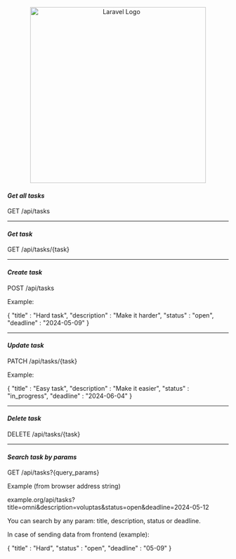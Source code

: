 <p align="center"><a href="https://laravel.com" target="_blank"><img src="https://raw.githubusercontent.com/laravel/art/master/logo-lockup/5%20SVG/2%20CMYK/1%20Full%20Color/laravel-logolockup-cmyk-red.svg" width="400" alt="Laravel Logo"></a></p>

#### *Get all tasks*
GET /api/tasks
<hr>

#### *Get task*
GET /api/tasks/{task}
<hr>

#### *Create task*
POST /api/tasks

Example:

{
"title" : "Hard task",
"description" : "Make it harder",
"status" : "open",
"deadline" : "2024-05-09"
}
<hr>

#### *Update task*
PATCH /api/tasks/{task}

Example:

{
"title" : "Easy task",
"description" : "Make it easier",
"status" : "in_progress",
"deadline" : "2024-06-04"
}
<hr>

#### *Delete task*
DELETE /api/tasks/{task}
<hr>

#### *Search task by params*
GET /api/tasks?{query_params}

Example (from browser address string)

example.org/api/tasks?title=omni&description=voluptas&status=open&deadline=2024-05-12

You can search by any param: title, description, status or deadline.

In case of sending data from frontend (example):

{
"title" : "Hard",
"status" : "open",
"deadline" : "05-09"
}

